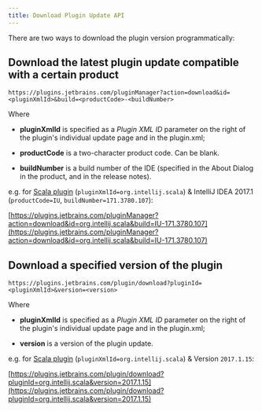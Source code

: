 ```yaml
---
title: Download Plugin Update API
---
```


There are two ways to download the plugin version programmatically:

## Download the latest plugin update compatible with a certain product

```
https://plugins.jetbrains.com/pluginManager?action=download&id=<pluginXmlId>&build=<productCode>-<buildNumber>
```

Where

* **pluginXmlId** is specified as a *Plugin XML ID* parameter on the right of the plugin's individual update page and in the plugin.xml;

* **productCode** is a two-character product code. Can be blank.

* **buildNumber** is a build number of the IDE (specified in the About Dialog in the product, and in the release notes).

e.g. for [Scala plugin](https://plugins.jetbrains.com/plugin/1347-scala) (`pluginXmlId=org.intellij.scala`) & IntelliJ IDEA 2017.1 (`productCode=IU`, `buildNumber=171.3780.107`):

[https://plugins.jetbrains.com/pluginManager?action=download&id=org.intellij.scala&build=IU-171.3780.107](https://plugins.jetbrains.com/pluginManager?action=download&id=org.intellij.scala&build=IU-171.3780.107)

## Download a specified version of the plugin

```
https://plugins.jetbrains.com/plugin/download?pluginId=<pluginXmlId>&version=<version>
```

Where

* **pluginXmlId** is specified as a *Plugin XML ID* parameter on the right of the plugin's individual update page and in the plugin.xml;

* **version** is a version of the plugin update.

e.g. for [Scala plugin](https://plugins.jetbrains.com/plugin/1347-scala) (`pluginXmlId=org.intellij.scala`) & Version `2017.1.15`:

[https://plugins.jetbrains.com/plugin/download?pluginId=org.intellij.scala&version=2017.1.15](https://plugins.jetbrains.com/plugin/download?pluginId=org.intellij.scala&version=2017.1.15)
